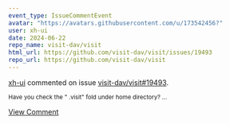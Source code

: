 ```yaml
---
event_type: IssueCommentEvent
avatar: "https://avatars.githubusercontent.com/u/173542456?"
user: xh-ui
date: 2024-06-22
repo_name: visit-dav/visit
html_url: https://github.com/visit-dav/visit/issues/19493
repo_url: https://github.com/visit-dav/visit
---
```


<a href='https://github.com/xh-ui' target='_blank'>xh-ui</a> commented on issue <a href='https://github.com/visit-dav/visit/issues/19493' target='_blank'>visit-dav/visit#19493</a>.

<small>Have you check the " .visit" fold under home directory? ...</small>

<a href='https://github.com/visit-dav/visit/issues/19493' target='_blank'>View Comment</a>